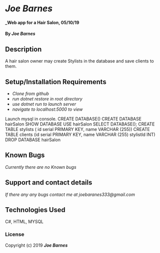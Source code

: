 # _Joe Barnes_

#### _Web app for a Hair Salon, 05/10/19 

#### By _**Joe Barnes**_

## Description

A hair salon owner may create Stylists in the database and save clients to them. 

## Setup/Installation Requirements

* _Clone from github_
* _run dotnet restore in root directory_
* _use dotnet run to launch server_
* _navigate to localhost:5000 to view_


Launch mysql in console. 
CREATE DATABASE()
CREATE DATABASE hairSalon
SHOW DATABASE
USE hairSalon
SELECT DATABASE();
CREATE TABLE stylists ( id serial PRIMARY KEY, name VARCHAR (255))
CREATE TABLE clients (id serial PRIMARY KEY, name VARCHAR (255) stylistId INT)
DROP DATABASE hairSalon

## Known Bugs

_Currently there are no Known bugs_

## Support and contact details

_If there any any bugs contact me at joebaranes333@gmail.com_

## Technologies Used

C#, HTML, MYSQL

### License

Copyright (c) 2019 **_Joe Barnes_**